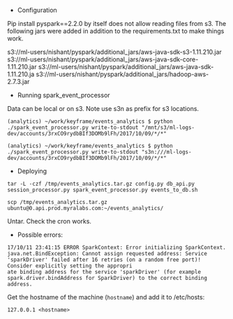 - Configuration

Pip install pyspark==2.2.0 by itself does not allow reading files from s3. The following jars were added in addition to the requirements.txt to make things work.

s3://ml-users/nishant/pyspark/additional_jars/aws-java-sdk-s3-1.11.210.jar
s3://ml-users/nishant/pyspark/additional_jars/aws-java-sdk-core-1.11.210.jar
s3://ml-users/nishant/pyspark/additional_jars/aws-java-sdk-1.11.210.ja
s3://ml-users/nishant/pyspark/additional_jars/hadoop-aws-2.7.3.jar

- Running spark_event_processor

Data can be local or on s3. Note use s3n as prefix for s3 locations.

```
(analytics) ~/work/keyframe/events_analytics $ python ./spark_event_processor.py write-to-stdout "/mnt/s3/ml-logs-dev/accounts/3rxCO9rydbBIf3DOMb9lFh/2017/10/09/*/*"

(analytics) ~/work/keyframe/events_analytics $ python ./spark_event_processor.py write-to-stdout "s3n:///ml-logs-dev/accounts/3rxCO9rydbBIf3DOMb9lFh/2017/10/09/*/*"
```

- Deploying

```
tar -L -czf /tmp/events_analytics.tar.gz config.py db_api.py session_processor.py spark_event_processor.py events_to_db.sh

scp /tmp/events_analytics.tar.gz ubuntu@0.api.prod.myralabs.com:~/events_analytics/
```

Untar.
Check the cron works.

- Possible errors:
```
17/10/11 23:41:15 ERROR SparkContext: Error initializing SparkContext. 
java.net.BindException: Cannot assign requested address: Service 'sparkDriver' failed after 16 retries (on a random free port)! Consider explicitly setting the appropri
ate binding address for the service 'sparkDriver' (for example spark.driver.bindAddress for SparkDriver) to the correct binding address.
```

Get the hostname of the machine (```hostname```) and add it to /etc/hosts:
```
127.0.0.1 <hostname>
```



